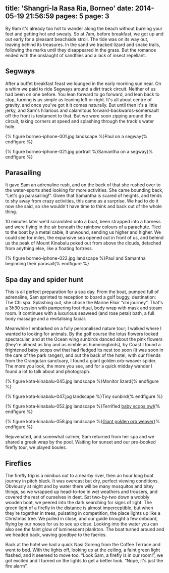 title: 'Shangri-la Rasa Ria, Borneo'
date: 2014-05-19 21:56:59
pages: 5
page: 3
---

By 9am it's already too hot to wander along the beach without burning your feet and getting hot and sweaty. So at 7am, before breakfast, we got up and out early for a pleasant beachside stroll. The tide was on its way out, leaving behind its treasures. In the sand we tracked lizard and snake trails, following the marks until they disappeared in the grass. But the romance ended with the onslaught of sandflies and a lack of insect repellant.

## Segways

After a buffet breakfast feast we lounged in the early morning sun near. On a whim we paid to ride Segways around a dirt track circuit. Neither of us had been on one before. You lean forward to go forward, and lean back to stop, turning is as simple as leaning left or right. It's all about centre of gravity, and once you've got it it comes naturally. But until then it's a little jerky, and Sam's hilarious and calamitous forward-backwards-somersault off the front is testament to that. But we were soon zipping around the circuit, taking corners at speed and splashing through the track's water hole.

{% figure borneo-iphone-001.jpg landscape %}Paul on a segway{% endfigure %}

{% figure borneo-iphone-021.jpg portrait %}Samantha on a segway{% endfigure %}

## Parasailing

It gave Sam an adrenaline rush, and on the back of that she rushed over to the water-sports shed looking for more activities. She came bounding back, “Let's go parasailing!”. Given that Samantha is scared of heights, and tends to shy away from crazy activities, this came as a surprise. We had to do it now she said, so she wouldn't have time to think and back out of the whole thing.

10 minutes later we'd scrambled onto a boat, been strapped into a harness and were flying in the air beneath the rainbow colours of a parachute. Tied to the boat by a metal cable, it unwound, sending us higher and higher. We could see for miles, the expansive sea opened out in front of us, and behind us the peak of Mount Kinabalu poked out from above the clouds, detached from anything else, like a floating fortress.

{% figure borneo-iphone-022.jpg landscape %}Paul and Samantha beginning their parasail{% endfigure %}

## Spa day and spider hunt

This is all perfect preparation for a spa day. From the boat, pumped full of adrenaline, Sam sprinted to reception to board a golf buggy, destination: The Chi spa. Splashing out, she chose the Marine Elixir “chi journey”. That's a 3h30 session with pampering foot ritual, body wrap with mask and steam room. It continues with a luxurious seaweed (and rose petal) bath, a full body massage and a revitalising facial.

Meanwhile I embarked on a fully personalised nature tour; I walked where I wanted to looking for animals. By the golf course the lotus flowers looked spectacular, and at the Ocean wing sunbirds danced about the pink flowers (they're almost as tiny and as nimble as hummingbirds), by Coast I found a frightened baby scops owl that had fledged its nest too soon (it was soon in the care of the park ranger), and out the back of the hotel, with our friends from the Orangutan sanctuary, I found a giant golden orb-weaver spider. The more you look, the more you see, and for a quick midday wander I found a lot to talk about and photograph.

{% figure kota-kinabalu-045.jpg landscape %}Monitor lizard{% endfigure %}

{% figure kota-kinabalu-047.jpg landscape %}Tiny sunbird{% endfigure %}

{% figure kota-kinabalu-052.jpg landscape %}Terrified [baby scops owl](http://www.projectnoah.org/spottings/240186040 "Project Noah"){% endfigure %}

{% figure kota-kinabalu-058.jpg landscape %}[Giant golden orb weaver](http://www.projectnoah.org/spottings/239436047 "Project Noah"){% endfigure %}

Rejuvenated, and somewhat calmer, Sam returned from her spa and we shared a greek wrap by the pool. Waiting for sunset and our pre-booked firefly tour, we played boules.

## Fireflies

The firefly trip is a minibus out to a nearby river, then an hour long boat journey in pitch black. It was overcast but dry, perfect viewing conditions. Obviously at night and by water there will be many mosquitos and bitey things, so we wrapped up head-to-toe in wet weathers and trousers, and covered the rest of ourselves in deet. Sat two-by-two down a wobbly wooden boat, we peered into the dark searching for signs of light. The green light of a firefly in the distance is almost imperceptible, but when they're together in trees, pulsating in competition, the place lights up like a Christmas tree. We pulled in close, and our guide brought a few onboard, flying by our noses for us to see up close. Looking into the water you can also see the faint glow of luminescent plankton. The boat turned around and we headed back, waving goodbye to the faeries.

Back at the hotel we had a quick Nasi Goreng from the Coffee Terrace and went to bed. With the lights off, looking up at the ceiling, a faint green light flashed, and it seemed to move too. “Look Sam, a firefly is in our room!”, we got excited and I turned on the lights to get a better look. “Nope, it's just the fire alarm”.
